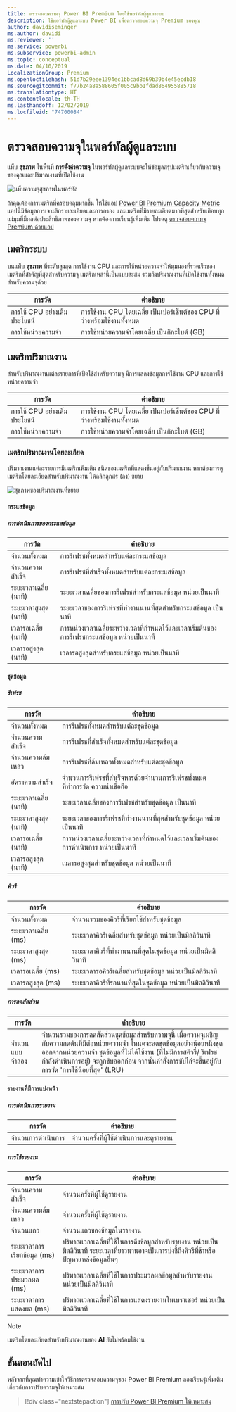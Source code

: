 ```yaml
---
title: ตรวจสอบความจุ Power BI Premium โดยใช้พอร์ทัลผู้ดูแลระบบ
description: ใช้พอร์ทัลผู้ดูแลระบบ Power BI เพื่อตรวจสอบความจุ Premium ของคุณ
author: davidiseminger
ms.author: davidi
ms.reviewer: ''
ms.service: powerbi
ms.subservice: powerbi-admin
ms.topic: conceptual
ms.date: 04/10/2019
LocalizationGroup: Premium
ms.openlocfilehash: 51d7b29eee1394ec1bbcad8d69b39b4e45ecdb18
ms.sourcegitcommit: f77b24a8a588605f005c9bb1fdad864955885718
ms.translationtype: HT
ms.contentlocale: th-TH
ms.lasthandoff: 12/02/2019
ms.locfileid: "74700084"
---
```

# <a name="monitor-capacities-in-the-admin-portal"></a>ตรวจสอบความจุในพอร์ทัลผู้ดูแลระบบ

แท็บ **สุขภาพ** ในพื้นที่ **การตั้งค่าความจุ** ในพอร์ทัลผู้ดูแลระบบจะให้ข้อมูลสรุปเมตริกเกี่ยวกับความจุของคุณและปริมาณงานที่เปิดใช้งาน  

![แท็บความจุสุขภาพในพอร์ทัล](media/service-admin-premium-monitor-portal/admin-portal-health.png)

ถ้าคุณต้องการเมตริกที่ครอบคลุมมากขึ้น ให้ใช้แอป [Power BI Premium Capacity Metric](service-admin-premium-monitor-capacity.md) แอปนี้มีข้อมูลการเจาะลึกรายละเอียดและการกรอง และเมตริกที่มีรายละเอียดมากที่สุดสำหรับเกือบทุกแง่มุมที่มีผลต่อประสิทธิภาพของความจุ หากต้องการเรียนรู้เพิ่มเติม โปรดดู [ตรวจสอบความจุ Premium ด้วยแอป](service-admin-premium-monitor-capacity.md)

## <a name="system-metrics"></a>เมตริกระบบ

บนแท็บ **สุขภาพ** ที่ระดับสูงสุด การใช้งาน CPU และการใช้หน่วยความจำให้มุมมองที่รวดเร็วของเมตริกที่สำคัญที่สุดสำหรับความจุ เมตริกเหล่านี้เป็นแบบสะสม รวมถึงปริมาณงานที่เปิดใช้งานทั้งหมดสำหรับความจุด้วย

| **การวัด** | **คำอธิบาย** |
| --- | --- |
| การใช้ CPU อย่างเต็มประโยชน์ | การใช้งาน CPU โดยเฉลี่ย เป็นเปอร์เซ็นต์ของ CPU ที่ว่างพร้อมใช้งานทั้งหมด |
| การใช้หน่วยความจำ | การใช้หน่วยความจำโดยเฉลี่ย เป็นกิกะไบต์ (GB)|

## <a name="workload-metrics"></a>เมตริกปริมาณงาน

สำหรับปริมาณงานแต่ละรายการที่เปิดใช้สำหรับความจุ มีการแสดงข้อมูลการใช้งาน CPU และการใช้หน่วยความจำ

| **การวัด** | **คำอธิบาย** |
| --- | --- |
| การใช้ CPU อย่างเต็มประโยชน์ | การใช้งาน CPU โดยเฉลี่ย เป็นเปอร์เซ็นต์ของ CPU ที่ว่างพร้อมใช้งานทั้งหมด |
| การใช้หน่วยความจำ | การใช้หน่วยความจำโดยเฉลี่ย เป็นกิกะไบต์ (GB)|

### <a name="detailed-workload-metrics"></a>เมตริกปริมาณงานโดยละเอียด

ปริมาณงานแต่ละรายการมีเมตริกเพิ่มเติม ชนิดของเมตริกที่แสดงขึ้นอยู่กับปริมาณงาน หากต้องการดูเมตริกโดยละเอียดสำหรับปริมาณงาน ให้คลิกลูกศร (ลง) ขยาย

![สุขภาพของปริมาณงานที่ขยาย](media/service-admin-premium-monitor-portal/admin-portal-health-expand.png)

#### <a name="dataflows"></a>กระแสข้อมูล

##### <a name="dataflow-operations"></a>การดำเนินการของกระแสข้อมูล

| **การวัด** | **คำอธิบาย** |
| --- | --- |
| จำนวนทั้งหมด | การรีเฟรชทั้งหมดสำหรับแต่ละกระแสข้อมูล |
| จำนวนความสำเร็จ | การรีเฟรชที่สำเร็จทั้งหมดสำหรับแต่ละกระแสข้อมูล|
| ระยะเวลาเฉลี่ย (นาที) | ระยะเวลาเฉลี่ยของการรีเฟรชสำหรับกระแสข้อมูล หน่วยเป็นนาที |
| ระยะเวลาสูงสุด (นาที) | ระยะเวลาของการรีเฟรชที่ทำงานนานที่สุดสำหรับกระแสข้อมูล เป็นนาที |
| เวลารอเฉลี่ย (นาที) | การหน่วงเวลาเฉลี่ยระหว่างเวลาที่กำหนดไว้และเวลาเริ่มต้นของการรีเฟรชกระแสข้อมูล หน่วยเป็นนาที |
| เวลารอสูงสุด (นาที) | เวลารอสูงสุดสำหรับกระแสข้อมูล หน่วยเป็นนาที  |

#### <a name="datasets"></a>ชุดข้อมูล

##### <a name="refresh"></a>รีเฟรช

| **การวัด** | **คำอธิบาย** |
| --- | --- |
| จำนวนทั้งหมด | การรีเฟรชทั้งหมดสำหรับแต่ละชุดข้อมูล |
| จำนวนความสำเร็จ | การรีเฟรชที่สำเร็จทั้งหมดสำหรับแต่ละชุดข้อมูล |
| จำนวนความล้มเหลว | การรีเฟรชที่ล้มเหลวทั้งหมดสำหรับแต่ละชุดข้อมูล |
| อัตราความสำเร็จ  | จำนวนการรีเฟรชที่สำเร็จหารด้วยจำนวนการรีเฟรชทั้งหมดที่ทำการวัด ความน่าเชื่อถือ |
| ระยะเวลาเฉลี่ย (นาที) | ระยะเวลาเฉลี่ยของการรีเฟรชสำหรับชุดข้อมูล เป็นนาที  |
| ระยะเวลาสูงสุด (นาที) | ระยะเวลาของการรีเฟรชที่ทำงานนานที่สุดสำหรับชุดข้อมูล หน่วยเป็นนาที |
| เวลารอเฉลี่ย (นาที) | การหน่วงเวลาเฉลี่ยระหว่างเวลาที่กำหนดไว้และเวลาเริ่มต้นของการดำเนินการ หน่วยเป็นนาที |
| เวลารอสูงสุด (นาที) | เวลารอสูงสุดสำหรับชุดข้อมูล หน่วยเป็นนาที |

##### <a name="query"></a>คิวรี

| **การวัด** | **คำอธิบาย** |
| --- | --- |
| จำนวนทั้งหมด | จำนวนรวมของคิวรีที่เรียกใช้สำหรับชุดข้อมูล |
| ระยะเวลาเฉลี่ย (ms) |ระยะเวลาคิวรีเฉลี่ยสำหรับชุดข้อมูล หน่วยเป็นมิลลิวินาที|
| ระยะเวลาสูงสุด (ms) |ระยะเวลาคิวรีที่ทำงานนานที่สุดในชุดข้อมูล หน่วยเป็นมิลลิวินาที |
| เวลารอเฉลี่ย (ms) |ระยะเวลารอคิวรีเฉลี่ยสำหรับชุดข้อมูล หน่วยเป็นมิลลิวินาที |
| เวลารอสูงสุด (ms) |ระยะเวลาคิวรีที่รอนานที่สุดในชุดข้อมูล หน่วยเป็นมิลลิวินาที |

##### <a name="eviction"></a>การลดสัดส่วน

| **การวัด** | **คำอธิบาย** |
| --- | --- |
| จำนวนแบบจำลอง | จำนวนรวมของการลดสัดส่วนชุดข้อมูลสำหรับความจุนี้ เมื่อความจุเผชิญกับความกดดันที่มีต่อหน่วยความจำ โหนดจะลดชุดข้อมูลอย่างน้อยหนึ่งชุดออกจากหน่วยความจำ ชุดข้อมูลที่ไม่ได้ใช้งาน (ที่ไม่มีการสคิวรี่/ รีเฟรชกำลังดำเนินการอยู่) จะถูกขับออกก่อน จากนั้นคำสั่งการขับไล่จะขึ้นอยู่กับการวัด 'การใช้น้อยที่สุด' (LRU) |

#### <a name="paginated-reports"></a>รายงานที่มีการแบ่งหน้า

##### <a name="report-execution"></a>การดำเนินการรายงาน

| **การวัด** | **คำอธิบาย** |
| --- | --- |
| จำนวนการดำเนินการ  | จำนวนครั้งที่ผู้ใช้ดำเนินการและดูรายงาน|

##### <a name="report-usage"></a>การใช้รายงาน

| **การวัด** | **คำอธิบาย** |
| --- | --- |
| จำนวนความสำเร็จ | จำนวนครั้งที่ผู้ใช้ดูรายงาน |
| จำนวนความล้มเหลว |จำนวนครั้งที่ผู้ใช้ดูรายงาน|
| จำนวนแถว |จำนวนแถวของข้อมูลในรายงาน |
| ระยะเวลาการเรียกข้อมูล (ms) |ปริมาณเวลาเฉลี่ยที่ใช้ในการดึงข้อมูลสำหรับรายงาน หน่วยเป็นมิลลิวินาที ระยะเวลาที่ยาวนานอาจเป็นการบ่งชี้ถึงคิวรีที่ช้าหรือปัญหาแหล่งข้อมูลอื่นๆ  |
| ระยะเวลาการประมวลผล (ms) |ปริมาณเวลาเฉลี่ยที่ใช้ในการประมวลผลข้อมูลสำหรับรายงาน หน่วยเป็นมิลลิวินาที |
| ระยะเวลาการแสดงผล (ms) |ปริมาณเวลาเฉลี่ยที่ใช้ในการแสดงรายงานในเบราเซอร์ หน่วยเป็นมิลลิวินาที |

> [!NOTE]
> เมตริกโดยละเอียดสำหรับปริมาณงานของ **AI** ยังไม่พร้อมใช้งาน

## <a name="next-steps"></a>ขั้นตอนถัดไป

หลังจากที่คุณทำความเข้าใจวิธีการตรวจสอบความจุของ Power BI Premium ลองเรียนรู้เพิ่มเติมเกี่ยวกับการปรับความจุให้เหมาะสม

> [!div class="nextstepaction"]
> [การปรับ Power BI Premium ให้เหมาะสม](service-premium-capacity-optimize.md)
